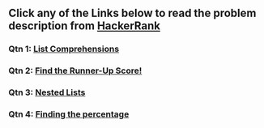 ## Click any of the Links below to read the problem description from [HackerRank](https://www.hackerrank.com/)

### Qtn 1: [List Comprehensions](https://www.hackerrank.com/challenges/list-comprehensions/problem?isFullScreen=true)

### Qtn 2: [Find the Runner-Up Score!](https://www.hackerrank.com/challenges/find-second-maximum-number-in-a-list/problem?isFullScreen=true)

### Qtn 3: [Nested Lists](https://www.hackerrank.com/challenges/nested-list/problem?isFullScreen=true)

### Qtn 4: [Finding the percentage](https://www.hackerrank.com/challenges/finding-the-percentage/problem?isFullScreen=true)
